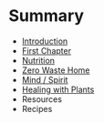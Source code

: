 # Summary

* [Introduction](README.md)
* [First Chapter](chapter1.md)
* [Nutrition](nutrition.md)
* [Zero Waste Home](zero_waste_home.md)
* [Mind / Spirit](mind__spirit.md)
* [Healing with Plants](healing_with_plants.md)
* Resources
* Recipes

